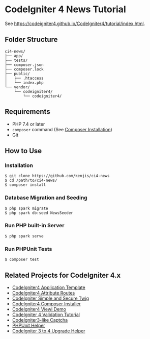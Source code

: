# CodeIgniter 4 News Tutorial

See <https://codeigniter4.github.io/CodeIgniter4/tutorial/index.html>.

## Folder Structure

```
ci4-news/
├── app/
├── tests/
├── composer.json
├── composer.lock
├── public/
│   ├── .htaccess
│   └── index.php
└── vendor/
    └── codeigniter4/
        └── codeigniter4/
```

## Requirements

- PHP 7.4 or later
- `composer` command (See [Composer Installation](https://getcomposer.org/doc/00-intro.md#installation-linux-unix-macos))
- Git

## How to Use

### Installation

```console
$ git clone https://github.com/kenjis/ci4-news
$ cd /path/to/ci4-news/
$ composer install
```

### Database Migration and Seeding

```console
$ php spark migrate
$ php spark db:seed NewsSeeder
```

### Run PHP built-in Server

```console
$ php spark serve
```

### Run PHPUnit Tests

```console
$ composer test
```

## Related Projects for CodeIgniter 4.x

- [CodeIgniter4 Application Template](https://github.com/kenjis/ci4-app-template)
- [CodeIgniter4 Attribute Routes](https://github.com/kenjis/ci4-attribute-routes)
- [CodeIgniter Simple and Secure Twig](https://github.com/kenjis/codeigniter-ss-twig)
- [CodeIgniter4 Composer Installer](https://github.com/kenjis/ci4-composer-installer)
- [CodeIgniter4 Viewi Demo](https://github.com/kenjis/ci4-viewi-demo)
- [CodeIgniter 4 Validation Tutorial](https://github.com/kenjis/ci4-validation-tutorial)
- [CodeIgniter3-like Captcha](https://github.com/kenjis/ci3-like-captcha)
- [PHPUnit Helper](https://github.com/kenjis/phpunit-helper)
- [CodeIgniter 3 to 4 Upgrade Helper](https://github.com/kenjis/ci3-to-4-upgrade-helper)
